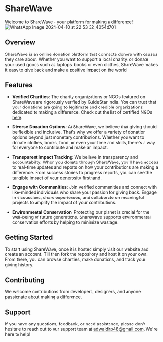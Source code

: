 # ShareWave

Welcome to ShareWave - your platform for making a difference!
![WhatsApp Image 2024-04-10 at 22 53 32_4054d701](https://github.com/Phoenix-0001/donations/assets/149677560/3f700ce2-e283-41c9-9284-302f30c3b65c)

## Overview

ShareWave is an online donation platform that connects donors with causes they care about. Whether you want to support a local charity, or donate your used goods such as laptops, books or even clothes, ShareWave makes it easy to give back and make a positive impact on the world.

## Features

- **Verified Charities**: The charity organizations or NGOs featured on ShareWave are rigorously verified by GuideStar India. You can trust that your donations are going to legitimate and credible organizations dedicated to making a difference. Check out the list of certified NGOs [here](https://guidestarindia.org.in/SiteImages/Certifications/GuideStarIndiaPlatinumGoldSilverCertifiedNGOswithActiveCertificationStatus.pdf).

- **Diverse Donation Options**: At ShareWave, we believe that giving should be flexible and inclusive. That's why we offer a variety of donation options beyond just monetary contributions. Whether you want to donate clothes, books, food, or even your time and skills, there's a way for everyone to contribute and make an impact.

- **Transparent Impact Tracking**: We believe in transparency and accountability. When you donate through ShareWave, you'll have access to real-time updates and reports on how your contributions are making a difference. From success stories to progress reports, you can see the tangible impact of your generosity firsthand.

- **Engage with Communities**: Join verified communities and connect with like-minded individuals who share your passion for giving back. Engage in discussions, share experiences, and collaborate on meaningful projects to amplify the impact of your contributions.

- **Environmental Conservation**: Protecting our planet is crucial for the well-being of future generations. ShareWave supports environmental conservation efforts by helping to minimize wastage.

  
## Getting Started

To start using ShareWave, once it is hosted simply visit our website and create an account. Till then fork the repository and host it on your own. From there, you can browse charities, make donations, and track your giving history.

## Contributing

We welcome contributions from developers, designers, and anyone passionate about making a difference.

## Support

If you have any questions, feedback, or need assistance, please don't hesitate to reach out to our support team at adwaidhp48@gmail.com. We're here to help!

